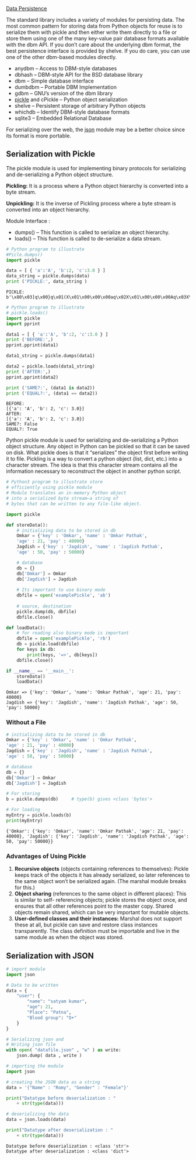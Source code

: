 [Data Persistence](http://pymotw.com/3/persistence.html)

The standard library includes a variety of modules for persisting data. The most common pattern for storing data from Python objects for reuse is to serialize them with pickle and then either write them directly to a file or store them using one of the many key-value pair database formats available with the dbm API. If you don’t care about the underlying dbm format, the best persistence interface is provided by shelve. If you do care, you can use one of the other dbm-based modules directly.

* anydbm – Access to DBM-style databases
* dbhash – DBM-style API for the BSD database library
* dbm – Simple database interface
* dumbdbm – Portable DBM Implementation
* gdbm – GNU’s version of the dbm library
* [pickle](pySerial.md#serialization-with-pickle) and cPickle – Python object serialization
* shelve – Persistent storage of arbitrary Python objects
* whichdb – Identify DBM-style database formats
* sqlite3 – Embedded Relational Database

For serializing over the web, the [json](#serialization-with-json) module may be a better choice since its format is more portable.

## Serialization with Pickle

The pickle module is used for implementing binary protocols for serializing and de-serializing a Python object structure. 
 

**Pickling:** It is a process where a Python object hierarchy is converted into a byte stream. 
 
**Unpickling:** It is the inverse of Pickling process where a byte stream is converted into an object hierarchy. 

Module Interface : 
 

* dumps() – This function is called to serialize an object hierarchy.
* loads() – This function is called to de-serialize a data stream.

``` py
# Python program to illustrate
#Picle.dumps()
import pickle

data = [ { 'a':'A', 'b':2, 'c':3.0 } ]
data_string = pickle.dumps(data)
print ('PICKLE:', data_string )
```
```
PICKLE: b'\x80\x03]q\x00}q\x01(X\x01\x00\x00\x00aq\x02X\x01\x00\x00\x00Aq\x03X\x01\x00\x00\x00bq\x04K\x02X\x01\x00\x00\x00cq\x05G@\x08\x00\x00\x00\x00\x00\x00ua.'
```

``` py
# Python program to illustrate
# pickle.loads()
import pickle
import pprint

data1 = [ { 'a':'A', 'b':2, 'c':3.0 } ]
print ('BEFORE:',)
pprint.pprint(data1)

data1_string = pickle.dumps(data1)

data2 = pickle.loads(data1_string)
print ('AFTER:',)
pprint.pprint(data2)

print ('SAME?:', (data1 is data2))
print ('EQUAL?:', (data1 == data2))
```
```
BEFORE:
[{'a': 'A', 'b': 2, 'c': 3.0}]
AFTER:
[{'a': 'A', 'b': 2, 'c': 3.0}]
SAME?: False
EQUAL?: True
```
Python pickle module is used for serializing and de-serializing a Python object structure. Any object in Python can be pickled so that it can be saved on disk. What pickle does is that it “serializes” the object first before writing it to file. Pickling is a way to convert a python object (list, dict, etc.) into a character stream. The idea is that this character stream contains all the information necessary to reconstruct the object in another python script.

``` py
# Python3 program to illustrate store
# efficiently using pickle module
# Module translates an in-memory Python object
# into a serialized byte stream—a string of
# bytes that can be written to any file-like object.

import pickle

def storeData():
	# initializing data to be stored in db
	Omkar = {'key' : 'Omkar', 'name' : 'Omkar Pathak',
	'age' : 21, 'pay' : 40000}
	Jagdish = {'key' : 'Jagdish', 'name' : 'Jagdish Pathak',
	'age' : 50, 'pay' : 50000}

	# database
	db = {}
	db['Omkar'] = Omkar
	db['Jagdish'] = Jagdish
	
	# Its important to use binary mode
	dbfile = open('examplePickle', 'ab')
	
	# source, destination
	pickle.dump(db, dbfile)					
	dbfile.close()

def loadData():
	# for reading also binary mode is important
	dbfile = open('examplePickle', 'rb')	
	db = pickle.load(dbfile)
	for keys in db:
		print(keys, '=>', db[keys])
	dbfile.close()

if __name__ == '__main__':
	storeData()
	loadData()

```
```
Omkar => {'key': 'Omkar', 'name': 'Omkar Pathak', 'age': 21, 'pay': 40000}
Jagdish => {'key': 'Jagdish', 'name': 'Jagdish Pathak', 'age': 50, 'pay': 50000}
```
### Without a File

``` py
# initializing data to be stored in db
Omkar = {'key' : 'Omkar', 'name' : 'Omkar Pathak',
'age' : 21, 'pay' : 40000}
Jagdish = {'key' : 'Jagdish', 'name' : 'Jagdish Pathak',
'age' : 50, 'pay' : 50000}

# database
db = {}
db['Omkar'] = Omkar
db['Jagdish'] = Jagdish

# For storing
b = pickle.dumps(db)	 # type(b) gives <class 'bytes'>

# For loading
myEntry = pickle.loads(b)
print(myEntry)
```
```
{'Omkar': {'key': 'Omkar', 'name': 'Omkar Pathak', 'age': 21, 'pay': 40000}, 'Jagdish': {'key': 'Jagdish', 'name': 'Jagdish Pathak', 'age': 50, 'pay': 50000}}
```

### Advantages of Using Pickle

1. **Recursive objects** (objects containing references to themselves): Pickle keeps track of the objects it has already serialized, so later references to the same object won’t be serialized again. (The marshal module breaks for this.)
2. **Object sharing** (references to the same object in different places): This is similar to self- referencing objects; pickle stores the object once, and ensures that all other references point to the master copy. Shared objects remain shared, which can be very important for mutable objects.
3. **User-defined classes and their instances:** Marshal does not support these at all, but pickle can save and restore class instances transparently. The class definition must be importable and live in the same module as when the object was stored.

## Serialization with JSON

``` py
# import module
import json

# Data to be written
data = {
	"user": {
		"name": "satyam kumar",
		"age": 21,
		"Place": "Patna",
		"Blood group": "O+"
	}
}

# Serializing json and
# Writing json file
with open( "datafile.json" , "w" ) as write:
	json.dump( data , write )
```
``` py
# importing the module
import json

# creating the JSON data as a string
data = '{"Name" : "Romy", "Gender" : "Female"}'

print("Datatype before deserialization : "
	+ str(type(data)))

# deserializing the data
data = json.loads(data)

print("Datatype after deserialization : "
	+ str(type(data)))
```
```
Datatype before deserialization : <class 'str'>
Datatype after deserialization : <class 'dict'>
```